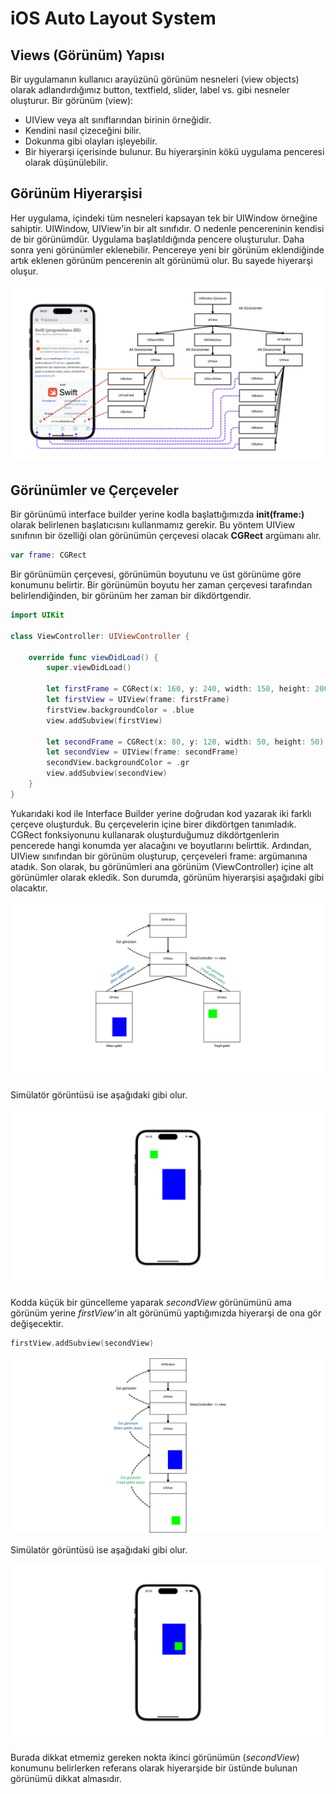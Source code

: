# iOS Auto Layout System

## Views (Görünüm) Yapısı

Bir uygulamanın kullanıcı arayüzünü görünüm nesneleri (view objects) olarak adlandırdığımız button, textfield, slider, label vs. gibi nesneler oluşturur. Bir görünüm (view):
- UIView veya alt sınıflarından birinin örneğidir.
- Kendini nasıl çizeceğini bilir.
- Dokunma gibi olayları işleyebilir. 
- Bir hiyerarşi içerisinde bulunur. Bu hiyerarşinin kökü uygulama penceresi olarak düşünülebilir.

## Görünüm Hiyerarşisi

Her uygulama, içindeki tüm nesneleri kapsayan tek bir UIWindow örneğine sahiptir. UIWindow, UIView'in bir alt sınıfıdır. O nedenle pencereninin kendisi de bir görünümdür. Uygulama başlatıldığında pencere oluşturulur. Daha sonra yeni görünümler eklenebilir. Pencereye yeni bir görünüm eklendiğinde artık eklenen görünüm pencerenin alt görünümü olur. Bu sayede hiyerarşi oluşur.

![](../images/hierarchy.png)

## Görünümler ve Çerçeveler
Bir görünümü interface builder yerine kodla başlattığımızda **init(frame:)** olarak belirlenen başlatıcısını kullanmamız gerekir. Bu yöntem UIView sınıfının bir özelliği olan görünümün çerçevesi olacak **CGRect** argümanı alır.

```swift
var frame: CGRect
````
Bir görünümün çerçevesi, görünümün boyutunu ve üst görünüme göre konumunu belirtir. Bir görünümün boyutu her zaman çerçevesi tarafından belirlendiğinden, bir görünüm her zaman bir dikdörtgendir.

```swift
import UIKit

class ViewController: UIViewController {

    override func viewDidLoad() {
        super.viewDidLoad()
        
        let firstFrame = CGRect(x: 160, y: 240, width: 150, height: 200)
        let firstView = UIView(frame: firstFrame)
        firstView.backgroundColor = .blue
        view.addSubview(firstView)
        
        let secondFrame = CGRect(x: 80, y: 120, width: 50, height: 50)
        let secondView = UIView(frame: secondFrame)
        secondView.backgroundColor = .gr
        view.addSubview(secondView)
    }
}
```

Yukarıdaki kod ile Interface Builder yerine doğrudan kod yazarak iki farklı çerçeve oluşturduk. Bu çerçevelerin içine birer dikdörtgen tanımladık. CGRect fonksiyonunu kullanarak oluşturduğumuz dikdörtgenlerin pencerede hangi konumda yer alacağını ve boyutlarını belirttik. Ardından, UIView sınıfından bir görünüm oluşturup, çerçeveleri frame: argümanına atadık. Son olarak, bu görünümleri ana görünüm (ViewController) içine alt görünümler olarak ekledik. Son durumda, görünüm hiyerarşisi aşağıdaki gibi olacaktır.

![](../images/hierarchy1.png)

Simülatör görüntüsü ise aşağıdaki gibi olur.

<img src="../images/s1.png" style="zoom:70%; align:center;" />

Kodda küçük bir güncelleme yaparak *secondView* görünümünü ama görünüm yerine *firstView*'in alt görünümü yaptığımızda hiyerarşi de ona gör değişecektir.

```swift
firstView.addSubview(secondView)
```

![](../images/hierarchy2.png)

Simülatör görüntüsü ise aşağıdaki gibi olur.

<img src="../images/s2.png" style="zoom:70%; align:center;" />

Burada dikkat etmemiz gereken nokta ikinci görünümün (*secondView*) konumunu belirlerken referans olarak hiyerarşide bir üstünde bulunan görünümü dikkat almasıdır.
